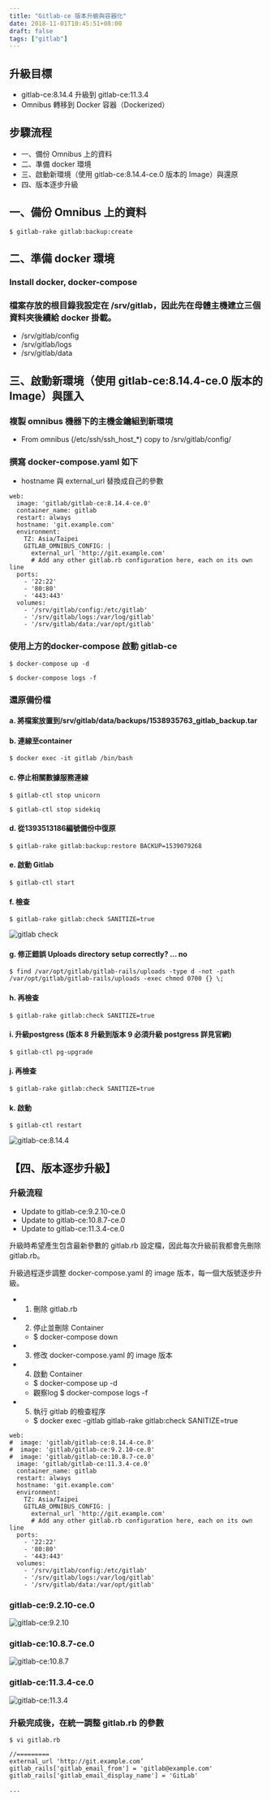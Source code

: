 ```yaml
---
title: "Gitlab-ce 版本升級與容器化"
date: 2018-11-01T10:45:51+08:00
draft: false
tags: ["gitlab"]
---
```

## 升級目標
* gitlab-ce:8.14.4 升級到 gitlab-ce:11.3.4
* Omnibus 轉移到 Docker 容器（Dockerized）

## 步驟流程
-  一、備份 Omnibus 上的資料
-  二、準備 docker 環境
-  三、啟動新環境（使用 gitlab-ce:8.14.4-ce.0 版本的 Image）與還原
-  四、版本逐步升級

## 一、備份 Omnibus 上的資料

`$ gitlab-rake gitlab:backup:create`


## 二、準備 docker 環境
### Install docker, docker-compose
### 檔案存放的根目錄我設定在 /srv/gitlab，因此先在母體主機建立三個資料夾後續給 docker 掛載。
* /srv/gitlab/config
* /srv/gitlab/logs
* /srv/gitlab/data

## 三、啟動新環境（使用 gitlab-ce:8.14.4-ce.0 版本的 Image）與匯入

### 複製 omnibus 機器下的主機金鑰組到新環境
- From omnibus (/etc/ssh/ssh_host\_*) copy to /srv/gitlab/config/

### 撰寫 docker-compose.yaml 如下
- hostname 與 external_url 替換成自己的參數

```
web:
  image: 'gitlab/gitlab-ce:8.14.4-ce.0'
  container_name: gitlab
  restart: always
  hostname: 'git.example.com'
  environment:
    TZ: Asia/Taipei
    GITLAB_OMNIBUS_CONFIG: |
      external_url 'http://git.example.com'
      # Add any other gitlab.rb configuration here, each on its own line
  ports:
    - '22:22'
    - '80:80'
    - '443:443'
  volumes:
    - '/srv/gitlab/config:/etc/gitlab'
    - '/srv/gitlab/logs:/var/log/gitlab'
    - '/srv/gitlab/data:/var/opt/gitlab'

```

### 使用上方的docker-compose 啟動 gitlab-ce
`$ docker-compose up -d`

`$ docker-compose logs -f`

### 還原備份檔
#### a. 將檔案放置到/srv/gitlab/data/backups/1538935763_gitlab_backup.tar

#### b. 連線至container
`$ docker exec -it gitlab /bin/bash`

#### c. 停止相關數據服務連線
`$ gitlab-ctl stop unicorn`

`$ gitlab-ctl stop sidekiq`

#### d. 從1393513186編號備份中復原
`$ gitlab-rake gitlab:backup:restore BACKUP=1539079268`

#### e. 啟動 Gitlab
`$ gitlab-ctl start`

#### f. 檢查
`$ gitlab-rake gitlab:check SANITIZE=true`

![gitlab check](https://fblog.loopbai.com/images/2018/11/a001.png "gitlab check")

#### g. 修正錯誤 Uploads directory setup correctly? ... no
`$ find /var/opt/gitlab/gitlab-rails/uploads -type d -not -path /var/opt/gitlab/gitlab-rails/uploads -exec chmod 0700 {} \;`

#### h. 再檢查
`$ gitlab-rake gitlab:check SANITIZE=true`

#### i. 升級postgress (版本 8 升級到版本 9 必須升級 postgress 詳見官網)
`$ gitlab-ctl pg-upgrade`

#### j. 再檢查
`$ gitlab-rake gitlab:check SANITIZE=true`

#### k. 啟動
`$ gitlab-ctl restart`

![gitlab-ce:8.14.4](https://fblog.loopbai.com/images/2018/11/a002.png "gitlab-ce:8.14.4")


## 【四、版本逐步升級】
### 升級流程
* Update to gitlab-ce:9.2.10-ce.0
* Update to gitlab-ce:10.8.7-ce.0
* Update to gitlab-ce:11.3.4-ce.0

升級時希望產生包含最新參數的 gitlab.rb 設定檔，因此每次升級前我都會先刪除 gitlab.rb。

升級過程逐步調整 docker-compose.yaml 的 image 版本，每一個大版號逐步升級。

* 1. 刪除 gitlab.rb
* 2. 停止並刪除 Container
  * $ docker-compose down
* 3. 修改 docker-compose.yaml 的 image 版本
* 4. 啟動 Container
  * $ docker-compose up -d
  * 觀察log $ docker-compose logs -f
* 5. 執行 gitlab 的檢查程序
  * $ docker exec -gitlab gitlab-rake gitlab:check SANITIZE=true

```
web:
#  image: 'gitlab/gitlab-ce:8.14.4-ce.0'
#  image: 'gitlab/gitlab-ce:9.2.10-ce.0'
#  image: 'gitlab/gitlab-ce:10.8.7-ce.0'
  image: 'gitlab/gitlab-ce:11.3.4-ce.0'
  container_name: gitlab
  restart: always
  hostname: 'git.example.com'
  environment:
    TZ: Asia/Taipei
    GITLAB_OMNIBUS_CONFIG: |
      external_url 'http://git.example.com'
      # Add any other gitlab.rb configuration here, each on its own line
  ports:
    - '22:22'
    - '80:80'
    - '443:443'
  volumes:
    - '/srv/gitlab/config:/etc/gitlab'
    - '/srv/gitlab/logs:/var/log/gitlab'
    - '/srv/gitlab/data:/var/opt/gitlab'

```

### gitlab-ce:9.2.10-ce.0
![gitlab-ce:9.2.10](https://fblog.loopbai.com/images/2018/11/a003.png "gitlab-ce:9.2.10")

### gitlab-ce:10.8.7-ce.0
![gitlab-ce:10.8.7](https://fblog.loopbai.com/images/2018/11/a004.png "gitlab-ce:10.8.7")

### gitlab-ce:11.3.4-ce.0
![gitlab-ce:11.3.4](https://fblog.loopbai.com/images/2018/11/a005.png "gitlab-ce:11.3.4")


### 升級完成後，在統一調整 gitlab.rb 的參數
```
$ vi gitlab.rb

//=========
external_url 'http://git.example.com’
gitlab_rails['gitlab_email_from'] = 'gitlab@example.com'
gitlab_rails['gitlab_email_display_name'] = 'GitLab'

...

```
